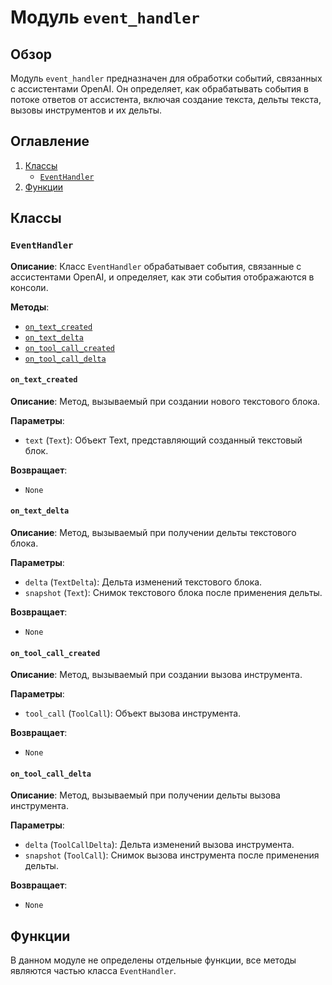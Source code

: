 # Модуль `event_handler`

## Обзор

Модуль `event_handler` предназначен для обработки событий, связанных с ассистентами OpenAI. Он определяет, как обрабатывать события в потоке ответов от ассистента, включая создание текста, дельты текста, вызовы инструментов и их дельты.

## Оглавление

1. [Классы](#Классы)
    - [`EventHandler`](#EventHandler)
2. [Функции](#Функции)

## Классы

### `EventHandler`

**Описание**: Класс `EventHandler` обрабатывает события, связанные с ассистентами OpenAI, и определяет, как эти события отображаются в консоли.

**Методы**:

- [`on_text_created`](#on_text_created)
- [`on_text_delta`](#on_text_delta)
- [`on_tool_call_created`](#on_tool_call_created)
- [`on_tool_call_delta`](#on_tool_call_delta)

#### `on_text_created`

**Описание**: Метод, вызываемый при создании нового текстового блока.

**Параметры**:

- `text` (`Text`): Объект Text, представляющий созданный текстовый блок.

**Возвращает**:

- `None`

#### `on_text_delta`

**Описание**: Метод, вызываемый при получении дельты текстового блока.

**Параметры**:

- `delta` (`TextDelta`): Дельта изменений текстового блока.
- `snapshot` (`Text`): Снимок текстового блока после применения дельты.

**Возвращает**:

- `None`

#### `on_tool_call_created`

**Описание**: Метод, вызываемый при создании вызова инструмента.

**Параметры**:

- `tool_call` (`ToolCall`): Объект вызова инструмента.

**Возвращает**:

- `None`

#### `on_tool_call_delta`

**Описание**: Метод, вызываемый при получении дельты вызова инструмента.

**Параметры**:

- `delta` (`ToolCallDelta`): Дельта изменений вызова инструмента.
- `snapshot` (`ToolCall`): Снимок вызова инструмента после применения дельты.

**Возвращает**:

- `None`

## Функции

В данном модуле не определены отдельные функции, все методы являются частью класса `EventHandler`.